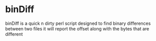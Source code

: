 binDiff
=======
binDiff is a quick n dirty perl script designed to find binary differences between two files it will report the offset along with the bytes that are different

